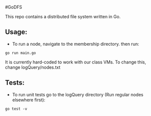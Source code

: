 
#GoDFS

This repo contains a distributed file system written in Go.



## Usage:

+ To run a node, navigate to the membership directory. then run:

`go run main.go`

It is currently hard-coded to work with our class VMs. To change this, change logQuery/nodes.txt

## Tests:

+ To run unit tests go to the logQuery directory (Run regular nodes elsewhere first):

`go test -v`






